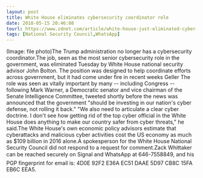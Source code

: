 ```yaml
---
layout: post
title: White House eliminates cybersecurity coordinator role
date: 2018-05-15 20:46:08
tourl: https://www.zdnet.com/article/white-house-just-eliminated-cyber-coordinator-role/
tags: [National Security Council,WhatsApp]
---
```

(Image: file photo)The Trump administration no longer has a cybersecurity coordinator.The job, seen as the most senior cybersecurity role in the government, was eliminated Tuesday by White House national security advisor John Bolton. The position was designed to help coordinate efforts across government, but it had come under fire in recent weeks Geller The role was seen as vitally important by many -- including Congress -- following Mark Warner, a Democratic senator and vice chairman of the Senate Intelligence Committee, tweeted shortly before the news was announced that the government "should be investing in our nation's cyber defense, not rolling it back." "We also need to articulate a clear cyber doctrine. I don't see how getting rid of the top cyber official in the White House does anything to make our country safer from cyber threats," he said.The White House's own economic policy advisors estimate that cyberattacks and malicious cyber activities cost the US economy as much as $109 billion in 2016 alone.A spokesperson for the White House National Security Council did not respond to a request for comment.Zack Whittaker can be reached securely on Signal and WhatsApp at 646-7558849, and his PGP fingerprint for email is: 4D0E 92F2 E36A EC51 DAAE 5D97 CB8C 15FA EB6C EEA5.